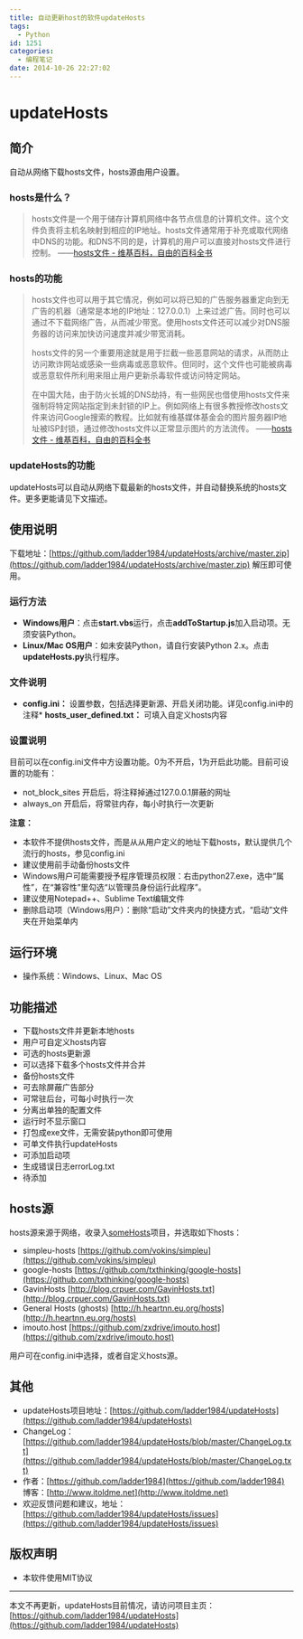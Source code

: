 ```yaml
---
title: 自动更新host的软件updateHosts
tags:
  - Python
id: 1251
categories:
  - 编程笔记
date: 2014-10-26 22:27:02
---
```


# updateHosts

## 简介

自动从网络下载hosts文件，hosts源由用户设置。

### hosts是什么？

> hosts文件是一个用于储存计算机网络中各节点信息的计算机文件。这个文件负责将主机名映射到相应的IP地址。hosts文件通常用于补充或取代网络中DNS的功能。和DNS不同的是，计算机的用户可以直接对hosts文件进行控制。 ——[hosts文件 - 维基百科，自由的百科全书](http://zh.wikipedia.org/zh-cn/Hosts%E6%96%87%E4%BB%B6 "hosts文件 - 维基百科，自由的百科全书")

### hosts的功能

> hosts文件也可以用于其它情况，例如可以将已知的广告服务器重定向到无广告的机器（通常是本地的IP地址：127.0.0.1）上来过滤广告。同时也可以通过不下载网络广告，从而减少带宽。使用hosts文件还可以减少对DNS服务器的访问来加快访问速度并减少带宽消耗。
> 
>   hosts文件的另一个重要用途就是用于拦截一些恶意网站的请求，从而防止访问欺诈网站或感染一些病毒或恶意软件。但同时，这个文件也可能被病毒或恶意软件所利用来阻止用户更新杀毒软件或访问特定网站。
> 
>   在中国大陆，由于防火长城的DNS劫持，有一些网民也借使用hosts文件来强制将特定网站指定到未封锁的IP上。例如网络上有很多教授修改hosts文件来访问Google搜索的教程。比如就有维基媒体基金会的图片服务器IP地址被ISP封锁，通过修改hosts文件以正常显示图片的方法流传。  ——[hosts文件 - 维基百科，自由的百科全书](http://zh.wikipedia.org/zh-cn/Hosts%E6%96%87%E4%BB%B6 "hosts文件 - 维基百科，自由的百科全书")

### updateHosts的功能

updateHosts可以自动从网络下载最新的hosts文件，并自动替换系统的hosts文件。更多更能请见下文描述。

## 使用说明

下载地址：[https://github.com/ladder1984/updateHosts/archive/master.zip](https://github.com/ladder1984/updateHosts/archive/master.zip) 解压即可使用。

### 运行方法

*   **Windows用户**：点击**start.vbs**运行，点击**addToStartup.js**加入启动项。无须安装Python。
*   **Linux/Mac OS用户**：如未安装Python，请自行安装Python 2.x。点击**updateHosts.py**执行程序。

### 文件说明

*   **config.ini：** 设置参数，包括选择更新源、开启关闭功能。详见config.ini中的注释*   **hosts_user_defined.txt：** 可填入自定义hosts内容

### 设置说明

目前可以在config.ini文件中方设置功能。0为不开启，1为开启此功能。目前可设置的功能有：

*   not_block_sites 开启后，将注释掉通过127.0.0.1屏蔽的网址
*   always_on 开启后，将常驻内存，每小时执行一次更新

**注意：**

*   本软件不提供hosts文件，而是从从用户定义的地址下载hosts，默认提供几个流行的hosts，参见config.ini
*   建议使用前手动备份hosts文件
*   Windows用户可能需要授予程序管理员权限：右击python27.exe，选中“属性”，在“兼容性”里勾选“以管理员身份运行此程序”。
*   建议使用Notepad++、Sublime Text编辑文件
*   删除启动项（Windows用户）：删除“启动”文件夹内的快捷方式，“启动”文件夹在开始菜单内

## 运行环境

*   操作系统：Windows、Linux、Mac OS

## 功能描述

*   下载hosts文件并更新本地hosts
*   用户可自定义hosts内容
*   可选的hosts更新源
*   可以选择下载多个hosts文件并合并
*   备份hosts文件
*   可去除屏蔽广告部分
*   可常驻后台，可每小时执行一次
*   分离出单独的配置文件
*   运行时不显示窗口
*   打包成exe文件，无需安装python即可使用
*   可单文件执行updateHosts
*   可添加启动项
*   生成错误日志errorLog.txt
*   待添加

## hosts源

hosts源来源于网络，收录入[someHosts](https://github.com/ladder1984/someHosts)项目，并选取如下hosts：

*   simpleu-hosts [https://github.com/vokins/simpleu](https://github.com/vokins/simpleu)
*   google-hosts [https://github.com/txthinking/google-hosts](https://github.com/txthinking/google-hosts)
*   GavinHosts [http://blog.crpuer.com/GavinHosts.txt](http://blog.crpuer.com/GavinHosts.txt)
*   General Hosts (ghosts) [http://h.heartnn.eu.org/hosts](http://h.heartnn.eu.org/hosts)
*   imouto.host [https://github.com/zxdrive/imouto.host](https://github.com/zxdrive/imouto.host)

用户可在config.ini中选择，或者自定义hosts源。

## 其他

*   updateHosts项目地址：[https://github.com/ladder1984/updateHosts](https://github.com/ladder1984/updateHosts)
*   ChangeLog：[https://github.com/ladder1984/updateHosts/blob/master/ChangeLog.txt](https://github.com/ladder1984/updateHosts/blob/master/ChangeLog.txt)
*   作者：[https://github.com/ladder1984](https://github.com/ladder1984) 博客：[http://www.itoldme.net](http://www.itoldme.net)
*   欢迎反馈问题和建议，地址：[https://github.com/ladder1984/updateHosts/issues](https://github.com/ladder1984/updateHosts/issues)

## 版权声明

*   本软件使用MIT协议

* * *

本文不再更新，updateHosts目前情况，请访问项目主页：[https://github.com/ladder1984/updateHosts](https://github.com/ladder1984/updateHosts)
